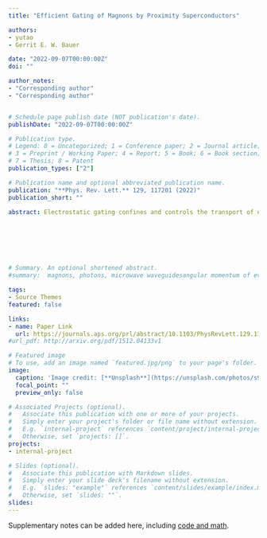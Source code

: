 ```yaml
---
title: "Efficient Gating of Magnons by Proximity Superconductors"

authors:
- yutao
- Gerrit E. W. Bauer

date: "2022-09-07T00:00:00Z"
doi: ""

author_notes:
- "Corresponding author"
- "Corresponding author"


# Schedule page publish date (NOT publication's date).
publishDate: "2022-09-07T00:00:00Z"

# Publication type.
# Legend: 0 = Uncategorized; 1 = Conference paper; 2 = Journal article;
# 3 = Preprint / Working Paper; 4 = Report; 5 = Book; 6 = Book section;
# 7 = Thesis; 8 = Patent
publication_types: ["2"]

# Publication name and optional abbreviated publication name.
publication: "**Phys. Rev. Lett.** 129, 117201 (2022)"
publication_short: ""

abstract: Electrostatic gating confines and controls the transport of electrons in integrated circuits. Magnons, the quanta of spin waves of the magnetic order, are promising alternative information carriers, but difficult to gate. Here we report that superconducting strips on top of thin magnetic films can totally reflect magnons by its diamagnetic response to the magnon stray fields. The induced large frequency shifts unidirectionally blocks the magnons propagating normal to the magnetization. Two superconducting gates parallel to the magnetization create a magnonic cavity. The option to gate coherent magnons adds functionalities to magnonic devices, such as reprogrammable logical devices and increased couplings to other degrees of freedom.







# Summary. An optional shortened abstract.
#summary:  magnons, photons, microwave waveguidesangular momentum of evanescent field, noncontact pumping of electron spin, evanescent stray fields.

tags:
- Source Themes
featured: false

links:
- name: Paper Link
  url: https://journals.aps.org/prl/abstract/10.1103/PhysRevLett.129.117201
#url_pdf: http://arxiv.org/pdf/1512.04133v1

# Featured image
# To use, add an image named `featured.jpg/png` to your page's folder. 
image:
  caption: 'Image credit: [**Unsplash**](https://unsplash.com/photos/s9CC2SKySJM)'
  focal_point: ""
  preview_only: false

# Associated Projects (optional).
#   Associate this publication with one or more of your projects.
#   Simply enter your project's folder or file name without extension.
#   E.g. `internal-project` references `content/project/internal-project/index.md`.
#   Otherwise, set `projects: []`.
projects:
- internal-project

# Slides (optional).
#   Associate this publication with Markdown slides.
#   Simply enter your slide deck's filename without extension.
#   E.g. `slides: "example"` references `content/slides/example/index.md`.
#   Otherwise, set `slides: ""`.
slides:
---
```


Supplementary notes can be added here, including [code and math](https://sourcethemes.com/academic/docs/writing-markdown-latex/).

